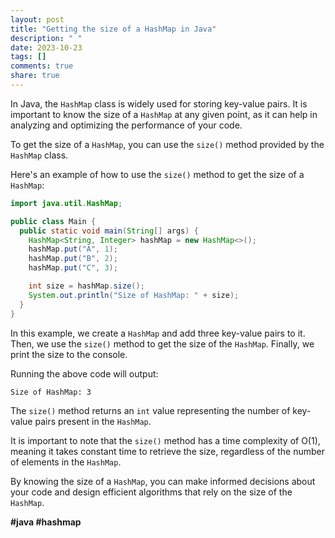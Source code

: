 ```yaml
---
layout: post
title: "Getting the size of a HashMap in Java"
description: " "
date: 2023-10-23
tags: []
comments: true
share: true
---
```


In Java, the `HashMap` class is widely used for storing key-value pairs. It is important to know the size of a `HashMap` at any given point, as it can help in analyzing and optimizing the performance of your code.

To get the size of a `HashMap`, you can use the `size()` method provided by the `HashMap` class. 

Here's an example of how to use the `size()` method to get the size of a `HashMap`:

```java
import java.util.HashMap;

public class Main {
  public static void main(String[] args) {
    HashMap<String, Integer> hashMap = new HashMap<>();
    hashMap.put("A", 1);
    hashMap.put("B", 2);
    hashMap.put("C", 3);

    int size = hashMap.size();
    System.out.println("Size of HashMap: " + size);
  }
}
```

In this example, we create a `HashMap` and add three key-value pairs to it. Then, we use the `size()` method to get the size of the `HashMap`. Finally, we print the size to the console.

Running the above code will output:

```
Size of HashMap: 3
```

The `size()` method returns an `int` value representing the number of key-value pairs present in the `HashMap`.

It is important to note that the `size()` method has a time complexity of O(1), meaning it takes constant time to retrieve the size, regardless of the number of elements in the `HashMap`.

By knowing the size of a `HashMap`, you can make informed decisions about your code and design efficient algorithms that rely on the size of the `HashMap`.

**#java #hashmap**